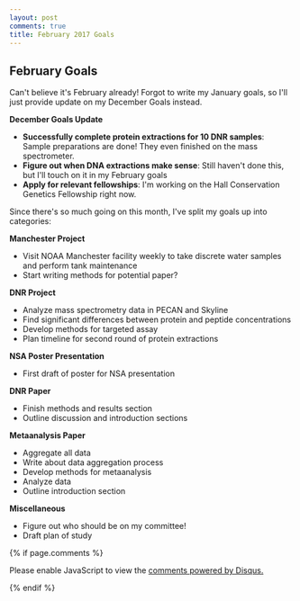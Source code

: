 ```yaml
---
layout: post
comments: true
title: February 2017 Goals
---
```


## February Goals

Can't believe it's February already! Forgot to write my January goals, so I'll just provide update on my December Goals instead.

**December Goals Update**
- **Successfully complete protein extractions for 10 DNR samples**: Sample preparations are done! They even finished on the mass spectrometer.
- **Figure out when DNA extractions make sense**: Still haven't done this, but I'll touch on it in my February goals
- **Apply for relevant fellowships**: I'm working on the Hall Conservation Genetics Fellowship right now.

Since there's so much going on this month, I've split my goals up into categories:

**Manchester Project**
- Visit NOAA Manchester facility weekly to take discrete water samples and perform tank maintenance
- Start writing methods for potential paper?

**DNR Project**
- Analyze mass spectrometry data in PECAN and Skyline
- Find significant differences between protein and peptide concentrations
- Develop methods for targeted assay
- Plan timeline for second round of protein extractions

**NSA Poster Presentation**
- First draft of poster for NSA presentation

**DNR Paper**
- Finish methods and results section
- Outline discussion and introduction sections

**Metaanalysis Paper**
- Aggregate all data
- Write about data aggregation process
- Develop methods for metaanalysis
- Analyze data
- Outline introduction section

**Miscellaneous**
- Figure out who should be on my committee!
- Draft plan of study

{% if page.comments %}

<div id="disqus_thread"></div>
<script>

/**
*  RECOMMENDED CONFIGURATION VARIABLES: EDIT AND UNCOMMENT THE SECTION BELOW TO INSERT DYNAMIC VALUES FROM YOUR PLATFORM OR CMS.
*  LEARN WHY DEFINING THESE VARIABLES IS IMPORTANT: https://disqus.com/admin/universalcode/#configuration-variables*/
/*
var disqus_config = function () {
this.page.url = PAGE_URL;  // Replace PAGE_URL with your page's canonical URL variable
this.page.identifier = PAGE_IDENTIFIER; // Replace PAGE_IDENTIFIER with your page's unique identifier variable
};
*/
(function() { // DON'T EDIT BELOW THIS LINE
var d = document, s = d.createElement('script');
s.src = 'https://the-responsible-grad-student.disqus.com/embed.js';
s.setAttribute('data-timestamp', +new Date());
(d.head || d.body).appendChild(s);
})();
</script>
<noscript>Please enable JavaScript to view the <a href="https://disqus.com/?ref_noscript">comments powered by Disqus.</a></noscript>

{% endif %}

<script id="dsq-count-scr" src="//the-responsible-grad-student.disqus.com/count.js" async></script>
